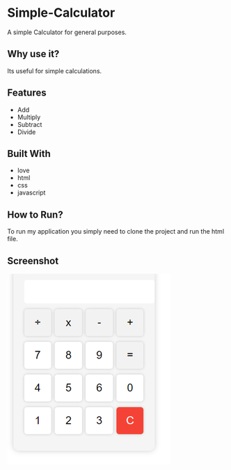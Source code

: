 # Simple-Calculator

A simple Calculator for general purposes.

## Why use it?

Its useful for simple calculations.

## Features

* Add
* Multiply
* Subtract
* Divide

## Built With

* love
* html
* css
* javascript

## How to Run?

To run my application you simply need to clone the project and run the html file.

## Screenshot
![calcscreen](calculator.png)
